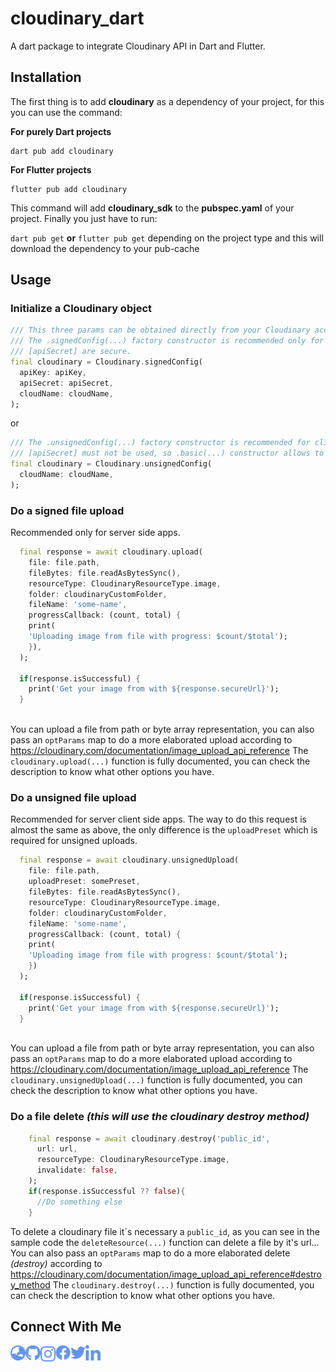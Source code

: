 # cloudinary_dart

A dart package to integrate Cloudinary API in Dart and Flutter.

## Installation
The first thing is to add **cloudinary** as a dependency of your project, for this you can use the command:

**For purely Dart projects**
```shell
dart pub add cloudinary
```
**For Flutter projects**
```shell
flutter pub add cloudinary
```
This command will add **cloudinary_sdk** to the **pubspec.yaml** of your project.
Finally you just have to run:

`dart pub get` **or** `flutter pub get` depending on the project type and this will download the dependency to your pub-cache

## Usage
### Initialize a Cloudinary object
```dart
/// This three params can be obtained directly from your Cloudinary account Dashboard.
/// The .signedConfig(...) factory constructor is recommended only for server side apps, where [apiKey] and 
/// [apiSecret] are secure. 
final cloudinary = Cloudinary.signedConfig(
  apiKey: apiKey,
  apiSecret: apiSecret,
  cloudName: cloudName,
);
```
or
```dart
/// The .unsignedConfig(...) factory constructor is recommended for client side apps, where [apiKey] and 
/// [apiSecret] must not be used, so .basic(...) constructor allows to do later unsigned requests.
final cloudinary = Cloudinary.unsignedConfig(
  cloudName: cloudName,
);
```

### Do a signed file upload
Recommended only for server side apps.
```dart
  final response = await cloudinary.upload(
    file: file.path,
    fileBytes: file.readAsBytesSync(),
    resourceType: CloudinaryResourceType.image,
    folder: cloudinaryCustomFolder,
    fileName: 'some-name',
    progressCallback: (count, total) {
    print(
    'Uploading image from file with progress: $count/$total');
    }),
  );

  if(response.isSuccessful) {
    print('Get your image from with ${response.secureUrl}');  
  }
    
```
You can upload a file from path or byte array representation, you can also pass an `optParams` map to do a more elaborated upload according to https://cloudinary.com/documentation/image_upload_api_reference
The `cloudinary.upload(...)` function is fully documented, you can check the description to know what other options you have.

### Do a unsigned file upload
Recommended for server client side apps.
The way to do this request is almost the same as above, the only difference is the `uploadPreset` which is required for unsigned uploads.
```dart
  final response = await cloudinary.unsignedUpload(
    file: file.path,
    uploadPreset: somePreset,
    fileBytes: file.readAsBytesSync(),
    resourceType: CloudinaryResourceType.image,
    folder: cloudinaryCustomFolder,
    fileName: 'some-name',
    progressCallback: (count, total) {
    print(
    'Uploading image from file with progress: $count/$total');
    })
  );

  if(response.isSuccessful) {
    print('Get your image from with ${response.secureUrl}');  
  }
    
```
You can upload a file from path or byte array representation, you can also pass an `optParams` map to do a more elaborated upload according to https://cloudinary.com/documentation/image_upload_api_reference
The `cloudinary.unsignedUpload(...)` function is fully documented, you can check the description to know what other options you have.

### Do a file delete *(this will use the cloudinary destroy method)*
```dart
    final response = await cloudinary.destroy('public_id',
      url: url,
      resourceType: CloudinaryResourceType.image,
      invalidate: false,
    );
    if(response.isSuccessful ?? false){
      //Do something else
    }
```
To delete a cloudinary file it´s necessary a `public_id`, as you can see in the sample code the `deleteResource(...)` function can delete a file by it's url...
You can also pass an `optParams` map to do a more elaborated delete *(destroy)* according to https://cloudinary.com/documentation/image_upload_api_reference#destroy_method
The `cloudinary.destroy(...)` function is fully documented, you can check the description to know what other options you have.

## Connect With Me

[<img align="left" alt="nixrajput | Website" width="24px" src="https://raw.githubusercontent.com/nixrajput/nixlab-files/master/images/icons/globe-icon.svg" />][website]

[<img align="left" alt="nixrajput | GitHub" width="24px" src="https://raw.githubusercontent.com/nixrajput/nixlab-files/master/images/icons/github-brands.svg" />][github]

[<img align="left" alt="nixrajput | Instagram" width="24px" src="https://raw.githubusercontent.com/nixrajput/nixlab-files/master/images/icons/instagram-brands.svg" />][instagram]

[<img align="left" alt="nixrajput | Facebook" width="24px" src="https://raw.githubusercontent.com/nixrajput/nixlab-files/master/images/icons/facebook-brands.svg" />][facebook]

[<img align="left" alt="nixrajput | Twitter" width="24px" src="https://raw.githubusercontent.com/nixrajput/nixlab-files/master/images/icons/twitter-brands.svg" />][twitter]

[<img align="left" alt="nixrajput | LinkedIn" width="24px" src="https://raw.githubusercontent.com/nixrajput/nixlab-files/master/images/icons/linkedin-in-brands.svg" />][linkedin]

[pub]: https://pub.dev/packages/get_time_ago
[github]: https://github.com/nixrajput
[website]: https://nixlab.co.in
[facebook]: https://facebook.com/nixrajput07
[twitter]: https://twitter.com/nixrajput07
[instagram]: https://instagram.com/nixrajput
[linkedin]: https://linkedin.com/in/nixrajput